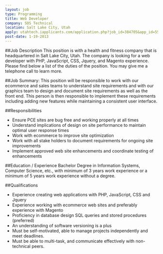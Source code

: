 ```yaml
---
layout: job
type: Programming
title: Web Developer
company: SOS Technical
location: Salt Lake City, Utah 
apply: utahtech.iapplicants.com/application.php?job_id=384705&app_id=559
post-date: 1-19-2013
--- 
```


##Job Description
This position is with a health and fitness company that is headquartered in Salt Lake City, Utah. The company is looking for a web developer with PHP, JavaScript, CSS, Jquery, and Magento experience. Please find below a list of the duties of the position. You may give me a telephone call to learn more. 

##Job Summary: 
This position will be responsible to work with our ecommerce and sales teams to understand site requirements and with our graphics team to design and document site requirements as well as the front end. This person is then responsible to implement these requirements including adding new features while maintaining a consistent user interface.
 
##Responsibilities

* Ensure PCE sites are bug free and working properly at all times
* Understand implications of design on site performance to maintain optimal user response times 
* Work with ecommerce to improve site optimization 
* Work with all stake holders to document requirements for ongoing site improvements
* Implement approved web site enhancements and coordinate testing of enhancements


##Education / Experience
Bachelor Degree in Information Systems, Computer Science, etc., with minimum of 3 years work experience or a minimum of 5 years work experience without a degree.

##Qualifications

* Experience creating web applications with PHP, JavaScript, CSS and Jquery
* Experience working with ecommerce web sites and preferably experience with Magento
* Proficiency in database design SQL queries and stored procedures (preferred) 
* An understanding of software versioning is a plus
* Must be self-motivated, able to manage projects independently and meet deadlines. 
* Must be able to multi-task, and communicate effectively with non-technical peers. 
